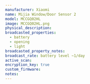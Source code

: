 ```yaml
---
manufacturer: Xiaomi
name: Mijia Window/Door Sensor 2
model: MCCGQ02HL
image: MCCGQ02HL.png
physical_description:
broadcasted_properties:
  - battery
  - opening
  - light
broadcasted_property_notes:
broadcast_rate: battery level ~1/day
active_scan:
encryption_key: true
custom_firmware:
notes:
---
```

